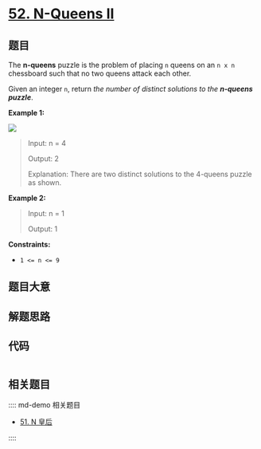 # [52. N-Queens II](https://leetcode.com/problems/n-queens-ii)

## 题目

The **n-queens** puzzle is the problem of placing `n` queens on an `n x n`
chessboard such that no two queens attack each other.

Given an integer `n`, return _the number of distinct solutions to the
**n-queens puzzle**_.



**Example 1:**

![](https://assets.leetcode.com/uploads/2020/11/13/queens.jpg)

> Input: n = 4
> 
> Output: 2
> 
> Explanation: There are two distinct solutions to the 4-queens puzzle as shown.

**Example 2:**

> Input: n = 1
> 
> Output: 1

**Constraints:**

  * `1 <= n <= 9`


## 题目大意

## 解题思路

## 代码

```javascript

```

## 相关题目

:::: md-demo 相关题目
- [51. N 皇后](https://leetcode.com/problems/n-queens)

::::
